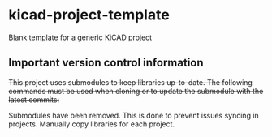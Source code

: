# kicad-project-template
Blank template for a generic KiCAD project

## Important version control information
~~This project uses submodules to keep libraries up-to-date.  The following commands must be used when cloning or to update the submodule with the latest commits:~~

Submodules have been removed.  This is done to prevent issues syncing in projects.  Manually copy libraries for each project.